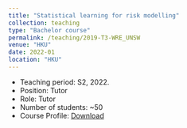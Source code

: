 ```yaml
---
title: "Statistical learning for risk modelling"
collection: teaching
type: "Bachelor course"
permalink: /teaching/2019-T3-WRE_UNSW
venue: "HKU"
date: 2022-01
location: "HKU"
---
```

* Teaching period: S2, 2022.
* Position: Tutor
* Role: Tutor
* Number of students: ~50
* Course Profile: [Download](https://vm.civeng.unsw.edu.au/courseprofiles/2019/2019-T3_CVEN9625x8224.pdf)
